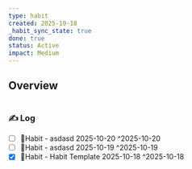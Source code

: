 ```yaml
---
type: habit
created: 2025-10-18
_habit_sync_state: true
done: true
status: Active
impact: Medium
---
```


## Overview
```wishmap-habit-monthly
```

### ✍️ Log

- [ ] 🔄Habit - asdasd 2025-10-20 ^2025-10-20
- [ ] 🔄Habit - asdasd 2025-10-19 ^2025-10-19
- [x] 🔄Habit - Habit Template 2025-10-18 ^2025-10-18
